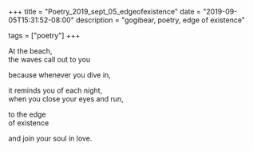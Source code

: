 +++
title = "Poetry_2019_sept_05_edgeofexistence"
date = "2019-09-05T15:31:52-08:00"
description = "gogibear, poetry, edge of existence"

tags = ["poetry"]
+++

At the beach,<br>
the waves call out to you<br>

because whenever you dive in,<br>

it reminds you of each night,<br>
when you close your eyes and run,<br>

to the edge<br>
of existence<br>

and join your soul in love.<br>